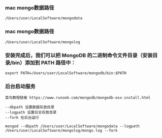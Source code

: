 
### mac mongo数据路径
    /Users/user/LocalSoftware/mongodata

### mac mongo数据路径
    /Users/user/LocalSoftware/mongolog


### 安装完成后，我们可以把 MongoDB 的二进制命令文件目录（安装目录/bin）添加到 PATH 路径中：
    export PATH=/Users/user/LocalSoftware/mongodb/bin:$PATH

### 后台启动服务
    菜鸟教程链接 https://www.runoob.com/mongodb/mongodb-osx-install.html

    --dbpath 设置数据存放目录
    --logpath 设置日志存放目录
    --fork 在后台运行

    mongod --dbpath /Users/user/LocalSoftware/mongodata --logpath /Users/user/LocalSoftware/mongolog/mongo.log --fork